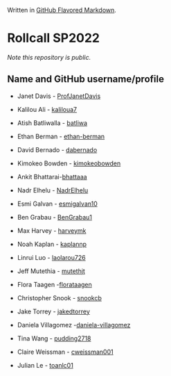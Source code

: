 Written in [GitHub Flavored Markdown](https://help.github.com/articles/github-flavored-markdown).

Rollcall SP2022
===============

_Note this repository is public._

Name and GitHub username/profile
--------------------------------
* Janet Davis - [ProfJanetDavis](https://github.com/ProfJanetDavis)

* Kalilou Ali - [kaliloua7](https://github.com/kaliloua7)
* Atish Batliwalla - [batliwa](https://github.com/batliwa)
* Ethan Berman - [ethan-berman](https://github.com/ethan-berman)
* David Bernado - [dabernado](https://github.com/dabernado)
* Kimokeo Bowden - [kimokeobowden](https://https://github.com/kimokeobowden)
* Ankit Bhattarai-[bhattaaa](https://github.com/bhattaaa)
* Nadr Elhelu - [NadrElhelu](https://github.com/NadrElhelu)
* Esmi Galvan - [esmigalvan10](https://github.com/esmigalvan10)
* Ben Grabau - [BenGrabau1](https://github.com/BenGrabau1)
* Max Harvey - [harveymk](https://github.com/harveymk)
* Noah Kaplan - [kaplannp](https://github.com/kaplannp)
* Linrui Luo - [laolarou726](https://github.com/laolarou726)
* Jeff Mutethia - [mutethjt](https://github.com/mutethjt)
* Flora Taagen -[florataagen](https://gitub.com/florataagen)
* Christopher Snook - [snookcb](https://github.com/snookcb)
* Jake Torrey - [jakedtorrey](https://github.com/jakedtorrey)
* Daniela Villagomez -[daniela-villagomez](https://github.com/dani-villagomez)
* Tina Wang - [pudding2718](https://github.com/pudding2718)
* Claire Weissman - [cweissman001](https://github.com/cweissman001)
* Julian Le - [toanlc01](https://github.com/toanlc01)
